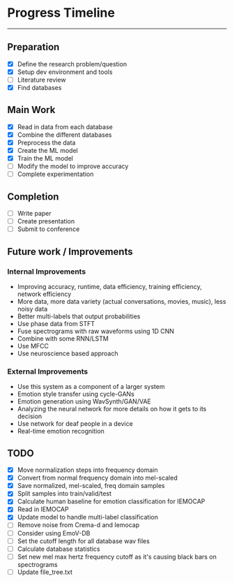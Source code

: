# Progress Timeline

---

## Preparation

- [x] Define the research problem/question
- [x] Setup dev environment and tools
- [ ] Literature review
- [x] Find databases

## Main Work

- [x] Read in data from each database
- [x] Combine the different databases
- [x] Preprocess the data
- [x] Create the ML model
- [x] Train the ML model
- [ ] Modify the model to improve accuracy
- [ ] Complete experimentation

## Completion

- [ ] Write paper
- [ ] Create presentation
- [ ] Submit to conference

## Future work / Improvements

### Internal Improvements

- Improving accuracy, runtime, data efficiency, training efficiency, network efficiency
- More data, more data variety (actual conversations, movies, music), less noisy data
- Better multi-labels that output probabilities
- Use phase data from STFT
- Fuse spectrograms with raw waveforms using 1D CNN
- Combine with some RNN/LSTM
- Use MFCC
- Use neuroscience based approach

### External Improvements

- Use this system as a component of a larger system
- Emotion style transfer using cycle-GANs
- Emotion generation using WavSynth/GAN/VAE
- Analyzing the neural network for more details on how it gets to its decision
- Use network for deaf people in a device
- Real-time emotion recognition

## TODO

- [x] Move normalization steps into frequency domain
- [x] Convert from normal frequency domain into mel-scaled
- [x] Save normalized, mel-scaled, freq domain samples
- [x] Split samples into train/valid/test
- [x] Calculate human baseline for emotion classification for IEMOCAP
- [x] Read in IEMOCAP
- [x] Update model to handle multi-label classification
- [ ] Remove noise from Crema-d and Iemocap
- [ ] Consider using EmoV-DB
- [ ] Set the cutoff length for all database wav files
- [ ] Calculate database statistics
- [ ] Set new mel max hertz frequency cutoff as it's causing black bars on spectrograms
- [ ] Update file_tree.txt
